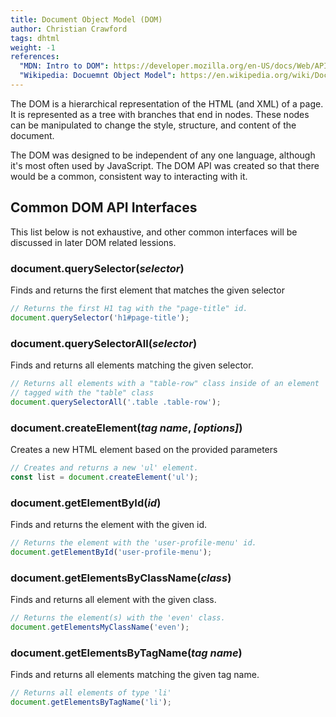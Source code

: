 ```yaml
---
title: Document Object Model (DOM)
author: Christian Crawford
tags: dhtml
weight: -1
references:
  "MDN: Intro to DOM": https://developer.mozilla.org/en-US/docs/Web/API/Document_Object_Model/Introduction
  "Wikipedia: Docuemnt Object Model": https://en.wikipedia.org/wiki/Document_Object_Model
---
```


The DOM is a hierarchical representation of the HTML (and XML) of a page. It is represented as a tree with branches that end in nodes. These nodes can be manipulated to change the style, structure, and content of the document.

The DOM was designed to be independent of any one language, although it's most often used by JavaScript. The DOM API was created so that there would be a common, consistent way to interacting with it.

## Common DOM API Interfaces
This list below is not exhaustive, and other common interfaces will be discussed in later DOM related lessions.
  ### document.querySelector(*selector*)
  Finds and returns the first element that matches the given selector
  ```javascript
  // Returns the first H1 tag with the "page-title" id.
  document.querySelector('h1#page-title');
  ```
### document.querySelectorAll(*selector*)
  Finds and returns all elements matching the given selector.
  ```javascript
  // Returns all elements with a "table-row" class inside of an element 
  // tagged with the "table" class 
  document.querySelectorAll('.table .table-row');
  ```
### document.createElement(*tag name*, *[options]*)
  Creates a new HTML element based on the provided parameters
  ```javascript
  // Creates and returns a new 'ul' element.
  const list = document.createElement('ul');
  ```
### document.getElementById(*id*)
  Finds and returns the element with the given id.
  ```javascript
  // Returns the element with the 'user-profile-menu' id.
  document.getElementById('user-profile-menu');
  ```
### document.getElementsByClassName(*class*)
  Finds and returns all element with the given class.
  ```javascript
  // Returns the element(s) with the 'even' class.
  document.getElementsMyClassName('even');
  ```
### document.getElementsByTagName(*tag name*)
  Finds and returns all elements matching the given tag name.
  ```javascript
  // Returns all elements of type 'li'
  document.getElementsByTagName('li');
  ```